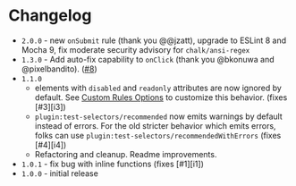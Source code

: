 # Changelog

- `2.0.0` - new `onSubmit` rule (thank you @@jzatt), upgrade to ESLint 8 and Mocha 9, fix moderate security advisory for `chalk/ansi-regex`
- `1.3.0` - Add auto-fix capability to `onClick` (thank you @bkonuwa and @pixelbandito). ([#8](https://github.com/davidcalhoun/eslint-plugin-test-selectors/pull/8))
- `1.1.0`
  - elements with `disabled` and `readonly` attributes are now ignored by default. See [Custom Rules Options](#custom-rule-options) to customize this behavior. (fixes [#3][i3])
  - `plugin:test-selectors/recommended` now emits warnings by default instead of errors. For the old stricter behavior which emits errors, folks can use `plugin:test-selectors/recommendedWithErrors` (fixes [#4][i4])
  - Refactoring and cleanup. Readme improvements.
- `1.0.1` - fix bug with inline functions (fixes [#1][i1])
- `1.0.0` - initial release
